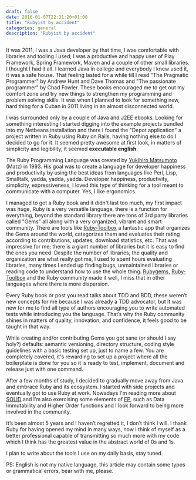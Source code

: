 ```yaml
--- 
draft: false
date: 2016-01-07T22:31:20+01:00
title: "Rubyist by accident"
categories: general
description: "Rubyist by accident"
---
```


It was 2011, I was a Java developer by that time, I was comfortable with libraries and tooling I used; I was a productive and happy user of Play Framework, Spring Framework, Maven and a couple of other small libraries. I thought I had it all. I learned Java in college and everybody I knew used it, it was a safe house. That feeling lasted for a while till I read "The Pragmatic Programmer" by Andrew Hunt and Dave Thomas and "The passionate programmer" by Chad Fowler. These books encouraged me to get out my comfort zone and try new things to strengthen my programming and problem solving skills. It was when I planned to look for something new, hard thing for a Cuban in 2011 living in an almost disconnected world.

I was surrounded only by a couple of Java and J2EE ebooks. Looking for something interesting I started digging into the example projects bundled into my Netbeans installation and there I found the "Depot application" a project written in Ruby using Ruby on Rails, having nothing else to do I decided to go for it. It seemed pretty awesome at first look, in matters of simplicity and legibility, it seemed **executable english**.

The Ruby Programming Language was created by [Yukihiro Matsumoto](http://en.wikipedia.org/wiki/Yukihiro_Matsumoto) (Matz) in 1993. His goal was to create a language for developer happiness and productivity by using the best ideas from languages like Perl, Lisp, Smalltalk, yadda, yadda, yadda. Developer happiness, productivity, simplicity, expressiveness, I loved this type of thinking for a tool meant to communicate with a computer. Yes, I like ergonomics.

I managed to get a Ruby book and it didn't last too much, my first impact was huge, Ruby is a very versatile language, there is a function for everything, beyond the standard library there are tons of 3rd party libraries called "Gems" all along with a very organized, vibrant and smart community. There are tools like [Ruby-Toolbox](https://www.ruby-toolbox.com/) a fantastic app that organizes the Gems around the world, categorizes them and evaluates their rating according to contributions, updates, download statistics, etc. That was impressive for me; there is a giant number of libraries but it is easy to find the ones you need. Despite the number of libraries, the quality and organization are what really got me, I used to spent hours evaluating libraries, many times I ended up finding bugs, unmaintained libraries or reading code to understand how to use the whole thing. [Rubygems](https://rubygems.org/), [Ruby-Toolbox](https://www.ruby-toolbox.com/) and the Ruby community made it well, I miss that in other languages where there is more dispersion.

Every Ruby book or post you read talks about TDD and BDD, these weren’t new concepts for me because I was already a TDD advocator, but It was new for me to find all type of authors encouraging you to write automated tests while introducing you the language. That’s why the Ruby community shines in matters of quality, innovation, and confidence, it feels good to be taught in that way.

While creating and/or contributing Gems you got sane (or should I say holy?) defaults: semantic versioning, directory structure, coding style guidelines with a basic testing set up, just to name a few. You are completely covered, it's rewarding to set up a project where all the boilerplate is done for you so it is ready to test, implement, document and release just with one command.

After a few months of study, I decided to gradually move away from Java and embrace Ruby and its ecosystem. I started with side projects and eventually got to use Ruby at work. Nowadays I'm reading more about [SOLID](https://en.wikipedia.org/wiki/SOLID_%28object-oriented_design%29) and I’m also exercising some elements of [FP](https://en.wikipedia.org/wiki/Functional_programming), such as Data Immutability and Higher Order functions and I look forward to being more involved in the community.

It’s been almost 5 years and I haven’t regretted it, I don’t think I will. I thank Ruby for having opened my mind in many ways, now I think of myself as a better professional capable of transmitting so much more with my code which I think has the greatest value in the abstract world of 0s and 1s.

I plan to write about the tools I use on my daily basis, stay tuned.

PS: English is not my native language, this article may contain some typos or grammatical errors, bear with me, please.

